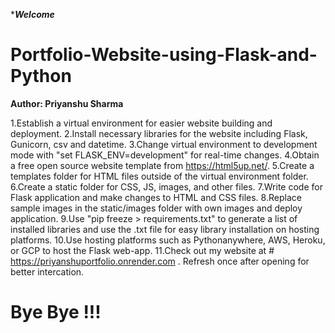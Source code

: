 ******************Welcome*****************
# Portfolio-Website-using-Flask-and-Python
******Author: Priyanshu Sharma******

1.Establish a virtual environment for easier website building and deployment.
2.Install necessary libraries for the website including Flask, Gunicorn, csv and datetime.
3.Change virtual environment to development mode with "set FLASK_ENV=development" for real-time changes.
4.Obtain a free open source website template from https://html5up.net/.
5.Create a templates folder for HTML files outside of the virtual environment folder.
6.Create a static folder for CSS, JS, images, and other files.
7.Write code for Flask application and make changes to HTML and CSS files.
8.Replace sample images in the static/images folder with own images and deploy application.
9.Use "pip freeze > requirements.txt" to generate a list of installed libraries and use the .txt file for easy library installation on hosting platforms.
10.Use hosting platforms such as Pythonanywhere, AWS, Heroku, or GCP to host the Flask web-app.
11.Check out my website at # https://priyanshuportfolio.onrender.com . Refresh once after opening for better intercation.
# Bye Bye !!!

